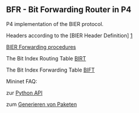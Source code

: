 ## BFR - Bit Forwarding Router in P4

P4 implementation of the BIER protocol.

Headers according to the [BIER Header Definition] [1]

[BIER Forwarding procedures][2]

The Bit Index Routing Table [BIRT][3]

The Bit Index Forwarding Table [BIFT][3]




Mininet FAQ:

zur [Python API](https://github.com/mininet/mininet/wiki/FAQ#python-api)

zum [Generieren von Paketen](https://github.com/mininet/mininet/wiki/FAQ#traffic)


[1]:https://tools.ietf.org/html/draft-ietf-bier-mpls-encapsulation-04#page-6

[2]:https://tools.ietf.org/html/draft-ietf-bier-architecture-03#section-6.1

[3]:https://tools.ietf.org/html/draft-ietf-bier-architecture-03#section-6.3

[4]:https://tools.ietf.org/html/draft-ietf-bier-architecture-03#section-6.4
